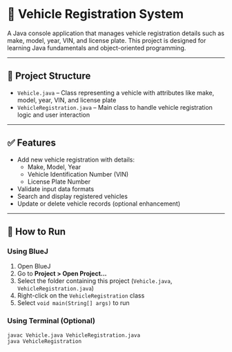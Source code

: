 # 🚗 Vehicle Registration System

A Java console application that manages vehicle registration details such as make, model, year, VIN, and license plate. This project is designed for learning Java fundamentals and object-oriented programming.

---

## 📁 Project Structure

- `Vehicle.java` – Class representing a vehicle with attributes like make, model, year, VIN, and license plate
- `VehicleRegistration.java` – Main class to handle vehicle registration logic and user interaction

---

## ✅ Features

- Add new vehicle registration with details:
  - Make, Model, Year
  - Vehicle Identification Number (VIN)
  - License Plate Number
- Validate input data formats
- Search and display registered vehicles
- Update or delete vehicle records (optional enhancement)

---

## 🔧 How to Run

### Using BlueJ

1. Open BlueJ
2. Go to **Project > Open Project...**
3. Select the folder containing this project (`Vehicle.java`, `VehicleRegistration.java`)
4. Right-click on the `VehicleRegistration` class
5. Select `void main(String[] args)` to run

### Using Terminal (Optional)

```bash
javac Vehicle.java VehicleRegistration.java
java VehicleRegistration
